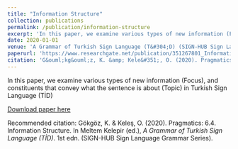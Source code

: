 ```yaml
---
title: "Information Structure"
collection: publications
permalink: /publication/information-structure
excerpt: 'In this paper, we examine various types of new information (Focus), and constituents that convey what the sentence is about (Topic) in Turkish Sign Language (T&#304;D)'
date: 2020-01-01
venue: 'A Grammar of Turkish Sign Language (T&#304;D) (SIGN-HUB Sign Language Grammar Series)'
paperurl: 'https://www.researchgate.net/publication/351267801_Information_Structure'
citation: 'G&ouml;kg&ouml;z, K. &amp; Kele&#351;, O. (2020). Pragmatics: 6.4. Information Structure. In Meltem Kelepir (ed.), <i>A Grammar of Turkish Sign Language (T&#304;D)</i>. 1st edn. (SIGN-HUB Sign Language Grammar Series).'
---
```

In this paper, we examine various types of new information (Focus), and constituents that convey what the sentence is about (Topic) in Turkish Sign Language (T&#304;D)

[Download paper here](https://kelesonur.com/folder/informationstructure.pdf)

Recommended citation: G&ouml;kg&ouml;z, K. &amp; Kele&#351;, O. (2020). Pragmatics: 6.4. Information Structure. In Meltem Kelepir (ed.), <i>A Grammar of Turkish Sign Language (T&#304;D)</i>. 1st edn. (SIGN-HUB Sign Language Grammar Series).
